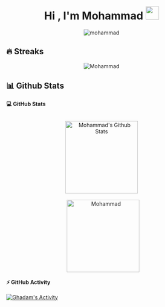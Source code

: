 
<h1 align="center">Hi , I'm Mohammad <img src="https://media.giphy.com/media/hvRJCLFzcasrR4ia7z/giphy.gif" width="35"></h1>

<p align="center"> <img src="https://komarev.com/ghpvc/?username=ghadamsup&label=Views&color=fe9b2a&style=flat" alt="mohammad" /> </p>

## 🔥 Streaks
<p align="center"><img src="https://github-readme-streak-stats.herokuapp.com/?user=GhadamSup&theme=algolia" alt="Mohammad" /></p>



## 📊 Github Stats

 <summary><b>💻 GitHub Stats</b></summary>
  <br/>
  <p align="center">
    <a href="https://github.com/anuraghazra/github-readme-stats"><img alt="Mohammad's Github Stats" src="https://github-readme-stats.vercel.app/api?username=GhadamSup&show_icons=true&count_private=true&theme=algolia" height="192px"/></a>
<br/>
<br/>
  &nbsp;
	  <img src="https://github-readme-stats.vercel.app/api/top-langs?username=GhadamSup&langs_count=10&show_icons=true&locale=en&layout=compact&theme=algolia" alt="Mohammad" height="192px"/>
  <br/>

  </p>

  <summary><b>⚡ GitHub Activity</b></summary>
  <br/>
   <a href="https://github.com/GhadamSup"><img alt="Ghadam's Activity" src="https://activity-graph.herokuapp.com/graph?username=GhadamSup&custom_title=Ghadam's%20Contribution%20Graph&theme=react-dark" /></a>
  <br/>


<br/>

